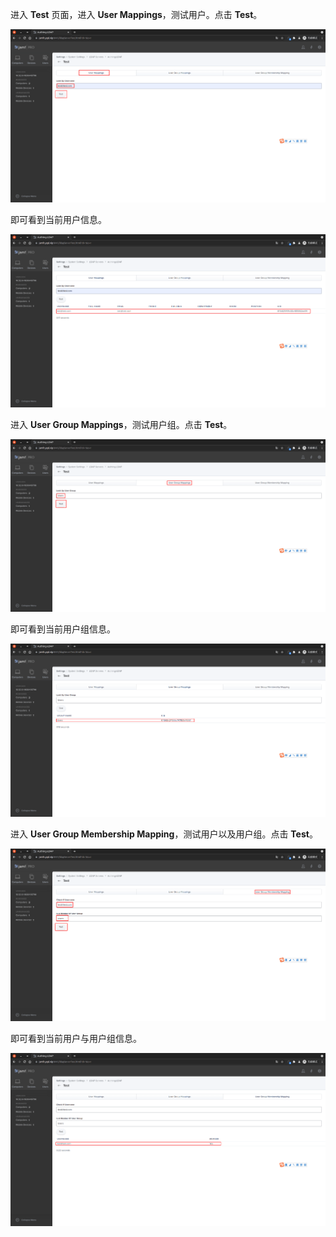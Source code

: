 <IntegrationDetailCard :title="`使用 ${$localeConfig.brandName} 登录 Jamf`">

进入 **Test** 页面，进入 **User Mappings**，测试用户。点击 **Test**。

<img src="../../images/integration/ldap-jamf/3-1.png" class="md-img-padding" />

即可看到当前用户信息。

<img src="../../images/integration/ldap-jamf/3-2.png" class="md-img-padding" />

进入 **User Group Mappings**，测试用户组。点击 **Test**。

<img src="../../images/integration/ldap-jamf/3-3.png" class="md-img-padding" />

即可看到当前用户组信息。

<img src="../../images/integration/ldap-jamf/3-4.png" class="md-img-padding" />

进入 **User Group Membership Mapping**，测试用户以及用户组。点击 **Test**。

<img src="../../images/integration/ldap-jamf/3-5.png" class="md-img-padding" />

即可看到当前用户与用户组信息。

<img src="../../images/integration/ldap-jamf/3-6.png" class="md-img-padding" />

</IntegrationDetailCard>
